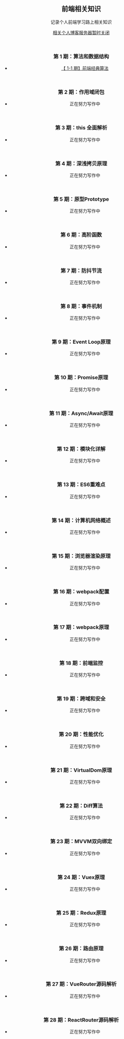 <center>

##   前端相关知识

记录个人前端学习路上相关知识

[相关个人博客服务器暂时关闭](https://www.baidu.com/)

<br/>



### 第 1 期：算法和数据结构

* [【 1-1 期】前端经典算法](https://github.com/zhjm123/blog/issues/2)


<br/>




### 第 2 期：作用域闭包

- 正在努力写作中

<br/>




### 第 3 期：this 全面解析

- 正在努力写作中

<br/>




### 第 4 期：深浅拷贝原理

- 正在努力写作中

<br/>




### 第 5 期：原型Prototype
- 正在努力写作中

<br/>




### 第 6 期：高阶函数

- 正在努力写作中

<br/>



### 第 7 期：防抖节流

- 正在努力写作中

<br/>




### 第 8 期：事件机制
* 正在努力写作中

<br/>



### 第 9 期：Event Loop原理

- 正在努力写作中

<br/>



### 第 10 期：Promise原理

- 正在努力写作中

<br/>



### 第 11 期：Async/Await原理

- 正在努力写作中

<br/>



### 第 12 期：模块化详解

- 正在努力写作中

<br/>



### 第 13 期：ES6重难点

- 正在努力写作中

<br/>



### 第 14 期：计算机网络概述

- 正在努力写作中

<br/>



### 第 15 期：浏览器渲染原理

- 正在努力写作中

<br/>



### 第 16 期：webpack配置

- 正在努力写作中

<br/>



### 第 17 期：webpack原理

- 正在努力写作中

<br/>



### 第 18 期：前端监控

- 正在努力写作中

<br/>



### 第 19 期：跨域和安全

- 正在努力写作中

<br/>



### 第 20 期：性能优化

- 正在努力写作中

<br/>



### 第 21 期：VirtualDom原理

- 正在努力写作中

<br/>



### 第 22 期：Diff算法

- 正在努力写作中

<br/>



### 第 23 期：MVVM双向绑定

- 正在努力写作中

<br/>



### 第 24 期：Vuex原理

- 正在努力写作中

<br/>



### 第 25 期：Redux原理

- 正在努力写作中

<br/>



### 第 26 期：路由原理

- 正在努力写作中

<br/>



### 第 27 期：VueRouter源码解析

- 正在努力写作中

<br/>



### 第 28 期：ReactRouter源码解析

- 正在努力写作中

<br/>






